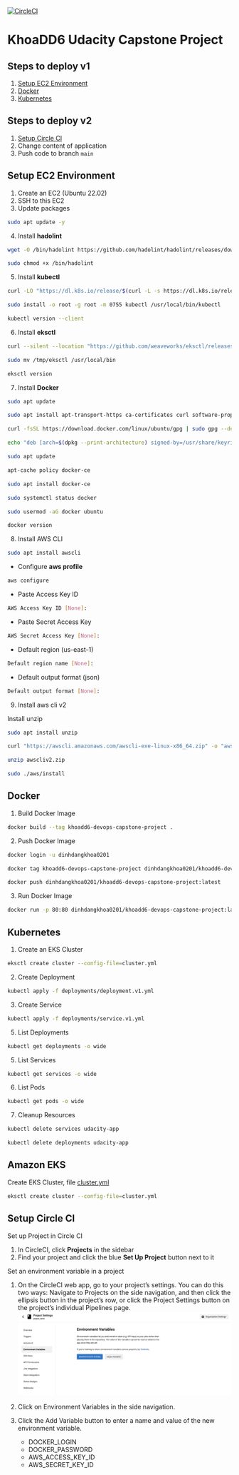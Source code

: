 [![CircleCI](https://dl.circleci.com/status-badge/img/gh/dinhdangkhoa0201/khoadd6-devops-project3/tree/main.svg?style=svg)](https://dl.circleci.com/status-badge/redirect/gh/dinhdangkhoa0201/khoadd6-devops-project3/tree/main)

# KhoaDD6 Udacity Capstone Project

## Steps to deploy v1

1. [Setup EC2 Environment](#Setup-EC2-Environment)
2. [Docker](#Docker)
3. [Kubernetes](#Kubernetes)

## Steps to deploy v2

1. [Setup Circle CI](#Setup-Circle-CI)
2. Change content of application
3. Push code to branch `main`

## Setup EC2 Environment

1. Create an EC2 (Ubuntu 22.02)
2. SSH to this EC2
3. Update packages

```sh
sudo apt update -y
```

4. Install **hadolint**

```sh
wget -O /bin/hadolint https://github.com/hadolint/hadolint/releases/download/v2.10.0/hadolint-Linux-x86_64
```

```sh
sudo chmod +x /bin/hadolint
```

5. Install **kubectl**

```sh
curl -LO "https://dl.k8s.io/release/$(curl -L -s https://dl.k8s.io/release/stable.txt)/bin/linux/amd64/kubectl"
```

```sh
sudo install -o root -g root -m 0755 kubectl /usr/local/bin/kubectl
```

```sh
kubectl version --client
```

6. Install **eksctl**

```sh
curl --silent --location "https://github.com/weaveworks/eksctl/releases/latest/download/eksctl_$(uname -s)_amd64.tar.gz" | tar xz -C /tmp
```

```sh
sudo mv /tmp/eksctl /usr/local/bin
```

```sh
eksctl version
```

7. Install **Docker**

```sh
sudo apt update
```

```sh
sudo apt install apt-transport-https ca-certificates curl software-properties-common
```

```sh
curl -fsSL https://download.docker.com/linux/ubuntu/gpg | sudo gpg --dearmor -o /usr/share/keyrings/docker-archive-keyring.gpg
```

```sh
echo "deb [arch=$(dpkg --print-architecture) signed-by=/usr/share/keyrings/docker-archive-keyring.gpg] https://download.docker.com/linux/ubuntu $(lsb_release -cs) stable" | sudo tee /etc/apt/sources.list.d/docker.list > /dev/null
```

```sh
sudo apt update
```

```sh
apt-cache policy docker-ce
```

```sh
sudo apt install docker-ce
```

```sh
sudo systemctl status docker
```

```sh
sudo usermod -aG docker ubuntu
```

```sh
docker version
```

8. Install AWS CLI

```sh
sudo apt install awscli
```

- Configure **aws profile**

```sh
aws configure
```

- Paste Access Key ID

```sh
AWS Access Key ID [None]: 
```

- Paste Secret Access Key

```sh
AWS Secret Access Key [None]:  
```

- Default region (us-east-1)

```sh
Default region name [None]:  
```

- Default output format (json)

```sh
Default output format [None]:
```

9. Install aws cli v2

Install unzip

```sh
sudo apt install unzip
```

```sh
curl "https://awscli.amazonaws.com/awscli-exe-linux-x86_64.zip" -o "awscliv2.zip"
```

```sh
unzip awscliv2.zip
```

```sh
sudo ./aws/install
```

## Docker

1. Build Docker Image

```sh
docker build --tag khoadd6-devops-capstone-project .
```

2. Push Docker Image

```sh
docker login -u dinhdangkhoa0201
```

```sh
docker tag khoadd6-devops-capstone-project dinhdangkhoa0201/khoadd6-devops-capstone-project:latest
```

```sh
docker push dinhdangkhoa0201/khoadd6-devops-capstone-project:latest
```

3. Run Docker Image

```sh
docker run -p 80:80 dinhdangkhoa0201/khoadd6-devops-capstone-project:latest
```

## Kubernetes

1. Create an EKS Cluster

```sh
eksctl create cluster --config-file=cluster.yml
```

2. Create Deployment

```sh
kubectl apply -f deployments/deployment.v1.yml
```

3. Create Service

```sh
kubectl apply -f deployments/service.v1.yml
```

5. List Deployments

```sh
kubectl get deployments -o wide
```

5. List Services

```sh
kubectl get services -o wide
```

6. List Pods

```sh
kubectl get pods -o wide
```

7. Cleanup Resources

```sh
kubectl delete services udacity-app
```

```sh
kubectl delete deployments udacity-app
```

## Amazon EKS

Create EKS Cluster, file [cluster.yml](cluster.yml)

```sh
eksctl create cluster --config-file=cluster.yml
```

## Setup Circle CI

Set up Project in Circle CI

1. In CircleCI, click **Projects** in the sidebar
2. Find your project and click the blue **Set Up Project** button next to it

Set an environment variable in a project

1. On the CircleCI web app, go to your project’s settings. You can do this two ways: Navigate to
   Projects on the side navigation, and then click the ellipsis button in the project’s row, or
   click the Project Settings button on the project’s individual Pipelines page.
   ![img.png](img.png)
2. Click on Environment Variables in the side navigation.
3. Click the Add Variable button to enter a name and value of the new environment variable.

    - DOCKER_LOGIN
    - DOCKER_PASSWORD
    - AWS_ACCESS_KEY_ID
    - AWS_SECRET_KEY_ID
